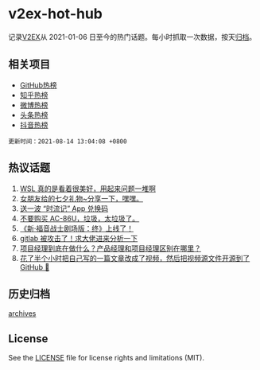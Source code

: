 # v2ex-hot-hub

 记录[V2EX](https://www.v2ex.com/)从 2021-01-06 日至今的热门话题。每小时抓取一次数据，按天[归档](archives)。
 
 ## 相关项目

- [GitHub热榜](https://github.com/lonnyzhang423/github-hot-hub)
- [知乎热榜](https://github.com/lonnyzhang423/zhihu-hot-hub)
- [微博热榜](https://github.com/lonnyzhang423/weibo-hot-hub)
- [头条热榜](https://github.com/lonnyzhang423/toutiao-hot-hub)
- [抖音热榜](https://github.com/lonnyzhang423/douyin-hot-hub)


 `更新时间：2021-08-14 13:04:08 +0800`

## 热议话题

1. [WSL 真的是看着很美好，用起来问题一堆啊](https://www.v2ex.com/t/795588)
1. [女朋友给的七夕礼物~分享一下，嘿嘿。](https://www.v2ex.com/t/795722)
1. [送一波 “时流记” App 兑换码](https://www.v2ex.com/t/795711)
1. [不要购买 AC-86U，垃圾，太垃圾了。](https://www.v2ex.com/t/795716)
1. [《新·福音战士剧场版：终》上线了！](https://www.v2ex.com/t/795597)
1. [gitlab 被攻击了！求大佬进来分析一下](https://www.v2ex.com/t/795606)
1. [项目经理到底在做什么？产品经理和项目经理区别在哪里？](https://www.v2ex.com/t/795585)
1. [花了半个小时把自己写的一篇文章改成了视频，然后把视频源文件开源到了 GitHub 🤣](https://www.v2ex.com/t/795605)

## 历史归档

[archives](archives)

## License

See the [LICENSE](LICENSE) file for license rights and limitations (MIT).
